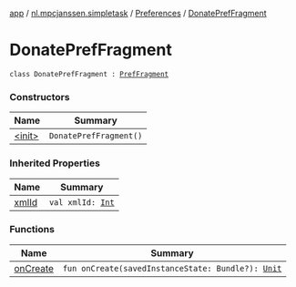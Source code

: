 [app](../../../index.md) / [nl.mpcjanssen.simpletask](../../index.md) / [Preferences](../index.md) / [DonatePrefFragment](.)

# DonatePrefFragment

`class DonatePrefFragment : `[`PrefFragment`](../-pref-fragment/index.md)

### Constructors

| Name | Summary |
|---|---|
| [&lt;init&gt;](-init-.md) | `DonatePrefFragment()` |

### Inherited Properties

| Name | Summary |
|---|---|
| [xmlId](../-pref-fragment/xml-id.md) | `val xmlId: `[`Int`](https://kotlinlang.org/api/latest/jvm/stdlib/kotlin/-int/index.html) |

### Functions

| Name | Summary |
|---|---|
| [onCreate](on-create.md) | `fun onCreate(savedInstanceState: Bundle?): `[`Unit`](https://kotlinlang.org/api/latest/jvm/stdlib/kotlin/-unit/index.html) |
